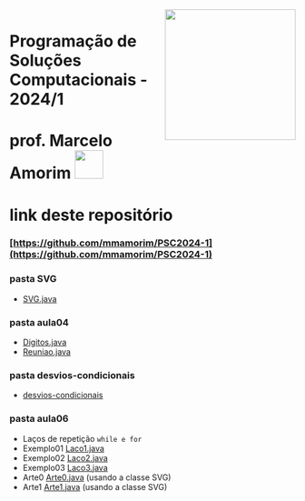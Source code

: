 <img align='right' src="https://media.giphy.com/media/ieyl9zmCjO4b4t6qoY/giphy.gif" width="230">

<h1>Programação de Soluções Computacionais - 2024/1</h1>

<h1>prof. Marcelo Amorim <img src="https://media.giphy.com/media/mGcNjsfWAjY5AEZNw6/giphy.gif" width="50"></h1>

# link deste repositório
### [https://github.com/mmamorim/PSC2024-1](https://github.com/mmamorim/PSC2024-1)


### pasta SVG

* [SVG.java](SVG/SVG.java)

### pasta aula04 

* [Digitos.java](aula04/Digitos.java)
* [Reuniao.java](aula04/Reuniao.java)
 

### pasta desvios-condicionais
* [desvios-condicionais](desvios-condicionais/)


### pasta aula06

* Laços de repetição ```while e for```
* Exemplo01 [Laco1.java](aula06/Laco1.java)
* Exemplo02 [Laco2.java](aula06/Laco2.java)
* Exemplo03 [Laco3.java](aula06/Laco3.java)
* Arte0 [Arte0.java](aula06/Arte0.java) (usando a classe SVG)
* Arte1 [Arte1.java](aula06/Arte1.java) (usando a classe SVG)